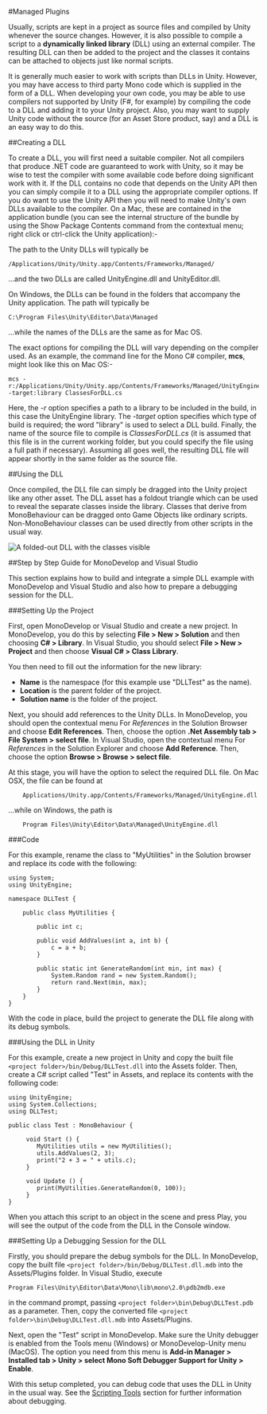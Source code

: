 #Managed Plugins

Usually, scripts are kept in a project as source files and compiled by Unity whenever the source changes. However, it is also possible to compile a script to a **dynamically linked library** (DLL) using an external compiler. The resulting DLL can then be added to the project and the classes it contains can be attached to objects just like normal scripts.

It is generally much easier to work with scripts than DLLs in Unity. However, you may have access to third party Mono code which is supplied in the form of a DLL. When developing your own code, you may be able to use compilers not supported by Unity (F#, for example) by compiling the code to a DLL and adding it to your Unity project. Also, you may want to supply Unity code without the source (for an Asset Store product, say) and a DLL is an easy way to do this.


##Creating a DLL

To create a DLL, you will first need a suitable compiler. Not all compilers that produce .NET code are guaranteed to work with Unity, so it may be wise to test the compiler with some available code before doing significant work with it. If the DLL contains no code that depends on the Unity API then you can simply compile it to a DLL using the appropriate compiler options. If you do want to use the Unity API then you will need to make Unity's own DLLs available to the compiler. On a Mac, these are contained in the application bundle (you can see the internal structure of the bundle by using the Show Package Contents command from the contextual menu; right click or ctrl-click the Unity application):-

The path to the Unity DLLs will typically be

	/Applications/Unity/Unity.app/Contents/Frameworks/Managed/

...and the two DLLs are called UnityEngine.dll and UnityEditor.dll.

On Windows, the DLLs can be found in the folders that accompany the Unity application. The path will typically be

	C:\Program Files\Unity\Editor\Data\Managed

...while the names of the DLLs are the same as for Mac OS.

The exact options for compiling the DLL will vary depending on the compiler used. As an example, the command line for the Mono C# compiler, **mcs**, might look like this on Mac OS:-

	mcs -r:/Applications/Unity/Unity.app/Contents/Frameworks/Managed/UnityEngine.dll -target:library ClassesForDLL.cs 

Here, the _-r_ option specifies a path to a library to be included in the build, in this case the UnityEngine library. The _-target_ option specifies which type of build is required; the word "library" is used to select a DLL build. Finally, the name of the source file to compile is _ClassesForDLL.cs_ (it is assumed that this file is in the current working folder, but you could specify the file using a full path if necessary). Assuming all goes well, the resulting DLL file will appear shortly in the same folder as the source file.


##Using the DLL

Once compiled, the DLL file can simply be dragged into the Unity project like any other asset. The DLL asset has a foldout triangle which can be used to reveal the separate classes inside the library. Classes that derive from MonoBehaviour can be dragged onto Game Objects like ordinary scripts. Non-MonoBehaviour classes can be used directly from other scripts in the usual way.


![A folded-out DLL with the classes visible](../uploads/Main/DLLScreenshot.png) 


##Step by Step Guide for MonoDevelop and Visual Studio

This section explains how to build and integrate a simple DLL example with MonoDevelop and Visual Studio and also how to prepare a debugging session for the DLL.


###Setting Up the Project

First, open MonoDevelop or Visual Studio and create a new project. In MonoDevelop, you do this by selecting __File &gt; New &gt; Solution__ and then choosing __C# &gt; Library__. In Visual Studio, you should select __File &gt; New &gt; Project__ and then choose __Visual C# &gt; Class Library__.

You then need to fill out the information for the new library:

* **Name** is the namespace (for this example use "DLLTest" as the name).
* **Location** is the parent folder of the project.
* **Solution name** is the folder of the project.

Next, you should add references to the Unity DLLs. In MonoDevelop, you should open the contextual menu For _References_ in the Solution Browser and choose __Edit References__. Then, choose the option __.Net Assembly tab &gt; File System &gt; select file__. In Visual Studio, open the contextual menu For _References_ in the Solution Explorer and choose __Add Reference__. Then, choose the option __Browse &gt; Browse &gt; select file__.

At this stage, you will have the option to select the required DLL file. On Mac OSX, the file can be found at

        Applications/Unity.app/Contents/Frameworks/Managed/UnityEngine.dll

...while on Windows, the path is

        Program Files\Unity\Editor\Data\Managed\UnityEngine.dll


###Code

For this example, rename the class to "MyUtilities" in the Solution browser and replace its code with the following:


````
using System;	
using UnityEngine;

namespace DLLTest {

	public class MyUtilities {
	
	    public int c;

	    public void AddValues(int a, int b) {
		    c = a + b;	
	    }
	
	    public static int GenerateRandom(int min, int max) {
	    	System.Random rand = new System.Random();
		    return rand.Next(min, max);
    	}
	}
}
````

With the code in place, build the project to generate the DLL file along with its debug symbols.


###Using the DLL in Unity

For this example, create a new project in Unity and copy the built file `<project folder>/bin/Debug/DLLTest.dll` into the Assets folder. Then, create a C# script called "Test" in Assets, and replace its contents with the following code:


````
using UnityEngine;
using System.Collections;
using DLLTest;

public class Test : MonoBehaviour {

	 void Start () {
		MyUtilities utils = new MyUtilities();
		utils.AddValues(2, 3);
		print("2 + 3 = " + utils.c);
	 }
	
	 void Update () {
		print(MyUtilities.GenerateRandom(0, 100));
	 }
}
````

When you attach this script to an object in the scene and press Play, you will see the output of the code from the DLL in the Console window.

###Setting Up a Debugging Session for the DLL

Firstly, you should prepare the debug symbols for the DLL. In MonoDevelop, copy the built file `<project folder>/bin/Debug/DLLTest.dll.mdb` into the Assets/Plugins folder. In Visual Studio, execute

	Program Files\Unity\Editor\Data\Mono\lib\mono\2.0\pdb2mdb.exe

in the command prompt, passing `<project folder>\bin\Debug\DLLTest.pdb` as a parameter. Then, copy the converted file `<project folder>\bin\Debug\DLLTest.dll.mdb` into Assets/Plugins.

Next, open the "Test" script in MonoDevelop. Make sure the Unity debugger is enabled from the Tools menu (Windows) or MonoDevelop-Unity menu (MacOS). The option you need from this menu is __Add-in Manager &gt; Installed tab &gt; Unity &gt; select Mono Soft Debugger Support for Unity &gt; Enable__.

With this setup completed, you can debug code that uses the DLL in Unity in the usual way. See the [Scripting Tools](ScriptingTools) section for further information about debugging.
